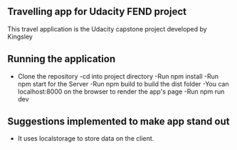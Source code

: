 ## Travelling app for Udacity FEND project

This travel application is the Udacity capstone project developed by Kingsley

## Running the application

  - Clone the repository
  -cd into project directory
  -Run npm install
  -Run npm start for the Server
  -Run npm build to build the dist folder
  -You can localhost:8000 on the browser to render the app's page
  -Run npm run dev

## Suggestions implemented to make app stand out

- It uses localstorage to store data on the client.
